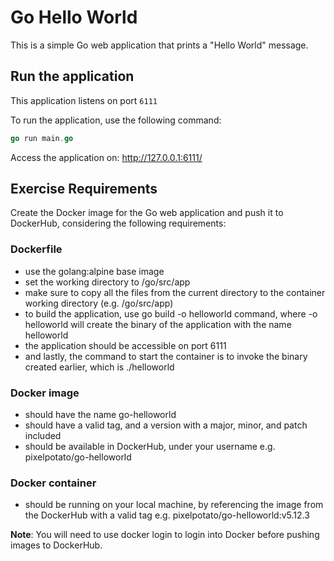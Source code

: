 # Go Hello World

This is a simple Go web application that prints a "Hello World" message.

## Run the application

This application listens on port `6111`

To run the application, use the following command:

```GO
go run main.go 
```

Access the application on: <http://127.0.0.1:6111/>

## Exercise Requirements

Create the Docker image for the Go web application and push it to DockerHub, considering the following requirements:

### Dockerfile

- use the golang:alpine base image
- set the working directory to /go/src/app
- make sure to copy all the files from the current directory to the container working directory (e.g. /go/src/app)
- to build the application, use go build -o helloworld command, where -o helloworld will create the binary of the application with the name helloworld
- the application should be accessible on port 6111
- and lastly, the command to start the container is to invoke the binary created earlier, which is ./helloworld

### Docker image

- should have the name go-helloworld
- should have a valid tag, and a version with a major, minor, and patch included
- should be available in DockerHub, under your username e.g. pixelpotato/go-helloworld

### Docker container

- should be running on your local machine, by referencing the image from the DockerHub with a valid tag e.g. pixelpotato/go-helloworld:v5.12.3

**Note**: You will need to use docker login to login into Docker before pushing images to DockerHub.

